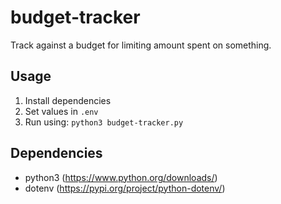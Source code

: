 # budget-tracker

Track against a budget for limiting amount spent on something. 

## Usage

1. Install dependencies
2. Set values in `.env`
3. Run using: `python3 budget-tracker.py`

## Dependencies

- python3 (https://www.python.org/downloads/)
- dotenv (https://pypi.org/project/python-dotenv/)
